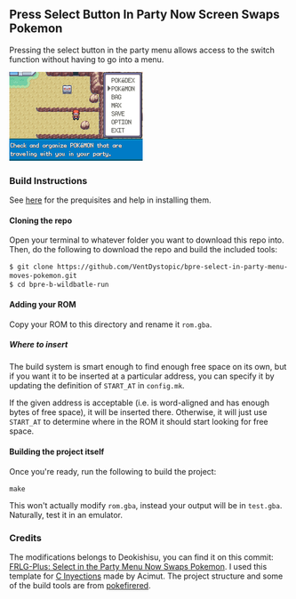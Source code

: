 ## Press Select Button In Party Now Screen Swaps Pokemon 

Pressing the select button in the party menu allows access to the switch function without having to go into a menu.

![](bpre-select-in-party-menu-moves-pokemon.gif)

### Build Instructions

See [here](https://gist.github.com/Zeturic/db1611cc7b17c3140f9b9af32e1b596b) for the prequisites and help in installing them.

#### Cloning the repo

Open your terminal to whatever folder you want to download this repo into. Then, do the following to download the repo and build the included tools:

```shell
$ git clone https://github.com/VentDystopic/bpre-select-in-party-menu-moves-pokemon.git
$ cd bpre-b-wildbatle-run
```

#### Adding your ROM

Copy your ROM to this directory and rename it `rom.gba`.

##### Where to insert

The build system is smart enough to find enough free space on its own, but if you want it to be inserted at a particular address, you can specify it by updating the definition of `START_AT` in `config.mk`.

If the given address is acceptable (i.e. is word-aligned and has enough bytes of free space), it will be inserted there. Otherwise, it will just use `START_AT` to determine where in the ROM it should start looking for free space.

#### Building the project itself

Once you're ready, run the following to build the project:

```shell
make
```

This won't actually modify `rom.gba`, instead your output will be in `test.gba`. Naturally, test it in an emulator.

### Credits

The modifications belongs to Deokishisu, you can find it on this commit: [FRLG-Plus: Select in the Party Menu Now Swaps Pokemon](https://github.com/Deokishisu/FRLG-Plus/commit/f0472c3af82301554e5f1c7b9c0b8cbbc03ce7e7).
I used this template for [C Inyections](https://github.com/Acimut/Pokeon-GBA-hack-template) made by Acimut.
The project structure and some of the build tools are from [pokefirered](https://github.com/pret/pokefirered).
